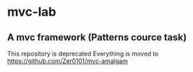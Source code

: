 # mvc-lab
A mvc framework (Patterns cource task)
----
This repository is deprecated
Everything is moved to https://github.com/Zer0101/mvc-amalgam
